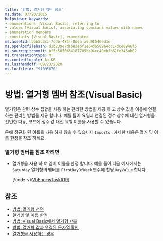 ```yaml
---
title: '방법: 열거형 멤버 참조'
ms.date: 07/20/2015
helpviewer_keywords:
- enumerations [Visual Basic], referring to
- values [Visual Basic], associating constant values with names
- enumeration members
- constants [Visual Basic], enumerated
ms.assetid: bbb5c3cc-7cdb-4814-8d6a-a6d91546ed1e
ms.openlocfilehash: d1b239e7d6be3ebf1e64d6589a4cc14dce8946f5
ms.sourcegitcommit: bf5c5850654187705bc94cc40ebfb62fe346ab02
ms.translationtype: MT
ms.contentlocale: ko-KR
ms.lasthandoff: 09/23/2020
ms.locfileid: "91095670"
---
```

# <a name="how-to-refer-to-an-enumeration-member-visual-basic"></a>방법: 열거형 멤버 참조(Visual Basic)

열거형은 관련 상수 집합을 사용 하는 편리한 방법을 제공 하 고 상수 값을 이름에 연결 하는 편리한 방법을 제공 합니다. 예를 들어 요일과 연결된 정수 상수에 대한 열거형을 선언한 다음, 코드에 정수 값 대신 요일 이름을 사용할 수 있습니다.  
  
 문에 정규화 된 이름을 사용 하지 않을 수 있습니다 `Imports` . 자세한 내용은 [열거 및 이름 한정](enumerations-and-name-qualification.md)을 참조 하세요.  
  
### <a name="to-refer-to-an-enumeration-member"></a>열거형 멤버를 참조 하려면  
  
- 열거형을 사용 하 여 멤버 이름을 한정 합니다. 예를 들어 다음 예제에서는 `Saturday` 열거형의 멤버를 `FirstDayOfWeek` 변수에 할당 `DayValue` 합니다.  
  
     [!code-vb[VbEnumsTask#19](~/samples/snippets/visualbasic/VS_Snippets_VBCSharp/VbEnumsTask/VB/Class2.vb#19)]  
  
## <a name="see-also"></a>참조

- [방법: 열거형 선언](how-to-declare-enumerations.md)
- [열거형 및 이름 한정](enumerations-and-name-qualification.md)
- [방법: Visual Basic에서 열거형 반복](how-to-iterate-through-an-enumeration.md)
- [방법: 열거형 값과 연결된 문자열 확인](how-to-determine-the-string-associated-with-an-enumeration-value.md)
- [열거형을 사용하는 경우](when-to-use-an-enumeration.md)
